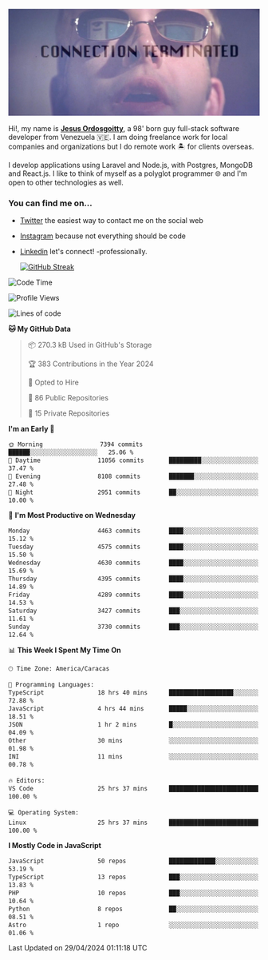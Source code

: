 ![hackers movie reference](./disconnected.jpg)

Hi!, my name is [**Jesus Ordosgoitty**](https://jodaz.dev), a 98' born guy full-stack software developer from Venezuela 🇻🇪. I am doing freelance work for local companies and organizations but I do remote work 🏝️ for clients overseas. 

I develop applications using Laravel and Node.js, with Postgres, MongoDB and React.js. I like to think of myself as a polyglot programmer 🌐 and I'm open to other technologies as well.

### You can find me on...

- [Twitter](https://twitter.com/jodaz_) the easiest way to contact me on the social web
- [Instagram](https://instagram.com/jodaz_) because not everything should be code
- [Linkedin](https://linkedin.com/in/jodaz) let's connect! -professionally.


    [![GitHub Streak](https://streak-stats.demolab.com?user=jodaz&theme=tokyonight)](https://git.io/streak-stats)

<!--START_SECTION:waka-->
![Code Time](http://img.shields.io/badge/Code%20Time-4%2C756%20hrs%2017%20mins-blue)

![Profile Views](http://img.shields.io/badge/Profile%20Views-0-blue)

![Lines of code](https://img.shields.io/badge/From%20Hello%20World%20I%27ve%20Written-83.3%20million%20lines%20of%20code-blue)

**🐱 My GitHub Data** 

> 📦 270.3 kB Used in GitHub's Storage 
 > 
> 🏆 383 Contributions in the Year 2024
 > 
> 💼 Opted to Hire
 > 
> 📜 86 Public Repositories 
 > 
> 🔑 15 Private Repositories 
 > 
**I'm an Early 🐤** 

```text
🌞 Morning                7394 commits        ██████░░░░░░░░░░░░░░░░░░░   25.06 % 
🌆 Daytime                11056 commits       █████████░░░░░░░░░░░░░░░░   37.47 % 
🌃 Evening                8108 commits        ███████░░░░░░░░░░░░░░░░░░   27.48 % 
🌙 Night                  2951 commits        ██░░░░░░░░░░░░░░░░░░░░░░░   10.00 % 
```
📅 **I'm Most Productive on Wednesday** 

```text
Monday                   4463 commits        ████░░░░░░░░░░░░░░░░░░░░░   15.12 % 
Tuesday                  4575 commits        ████░░░░░░░░░░░░░░░░░░░░░   15.50 % 
Wednesday                4630 commits        ████░░░░░░░░░░░░░░░░░░░░░   15.69 % 
Thursday                 4395 commits        ████░░░░░░░░░░░░░░░░░░░░░   14.89 % 
Friday                   4289 commits        ████░░░░░░░░░░░░░░░░░░░░░   14.53 % 
Saturday                 3427 commits        ███░░░░░░░░░░░░░░░░░░░░░░   11.61 % 
Sunday                   3730 commits        ███░░░░░░░░░░░░░░░░░░░░░░   12.64 % 
```


📊 **This Week I Spent My Time On** 

```text
🕑︎ Time Zone: America/Caracas

💬 Programming Languages: 
TypeScript               18 hrs 40 mins      ██████████████████░░░░░░░   72.88 % 
JavaScript               4 hrs 44 mins       █████░░░░░░░░░░░░░░░░░░░░   18.51 % 
JSON                     1 hr 2 mins         █░░░░░░░░░░░░░░░░░░░░░░░░   04.09 % 
Other                    30 mins             ░░░░░░░░░░░░░░░░░░░░░░░░░   01.98 % 
INI                      11 mins             ░░░░░░░░░░░░░░░░░░░░░░░░░   00.78 % 

🔥 Editors: 
VS Code                  25 hrs 37 mins      █████████████████████████   100.00 % 

💻 Operating System: 
Linux                    25 hrs 37 mins      █████████████████████████   100.00 % 
```

**I Mostly Code in JavaScript** 

```text
JavaScript               50 repos            █████████████░░░░░░░░░░░░   53.19 % 
TypeScript               13 repos            ███░░░░░░░░░░░░░░░░░░░░░░   13.83 % 
PHP                      10 repos            ███░░░░░░░░░░░░░░░░░░░░░░   10.64 % 
Python                   8 repos             ██░░░░░░░░░░░░░░░░░░░░░░░   08.51 % 
Astro                    1 repo              ░░░░░░░░░░░░░░░░░░░░░░░░░   01.06 % 
```




 Last Updated on 29/04/2024 01:11:18 UTC
<!--END_SECTION:waka-->
